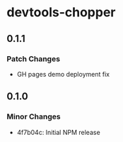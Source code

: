 # devtools-chopper

## 0.1.1

### Patch Changes

- GH pages demo deployment fix

## 0.1.0

### Minor Changes

- 4f7b04c: Initial NPM release
